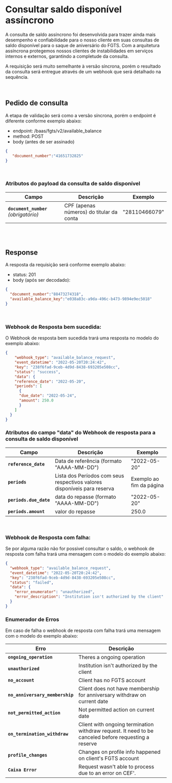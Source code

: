 # Consultar saldo disponível assíncrono

A consulta de saldo assíncrono foi desenvolvida para trazer ainda mais desempenho e confiabilidade para o nosso cliente em suas consultas de saldo disponível para o saque de aniversário do FGTS. Com a arquitetura assíncrona protegemos nossos clientes de instabilidades em serviços internos e externos, garantindo a completude da consulta.

A requisição será muito semelhante à versão síncrona, porém o resultado da consulta será entregue através de um webhook que será detalhado na sequência.

<br> 

## Pedido de consulta

A etapa de validação será como a versão síncrona, porém o endpoint é diferente conforme exemplo abaixo:

- endpoint: /baas/fgts/v2/available_balance
- method: POST
- body (antes de ser assinado)

```json
{
   "document_number":"41651732825"
}
```

<br>

### Atributos do payload da consulta de saldo disponível


| Campo                                 | Descrição                                | Exemplo |
|---------------------------------------|------------------------------------------|---------|
| **`document_number`** _(obrigatório)_ | CPF (apenas números) do titular da conta | "28110466079"   |

<br>
<br>

## Response


A resposta da requisição será conforme exemplo abaixo:

- status: 201
- body (após ser decodado): 

```json
{
  "document_number":"88473274318",
  "available_balance_key":"e038a83c-a9da-496c-b473-9894e9ec5018"
}
```

<br>


### Webhook de Resposta bem sucedida:

O Webhook de resposta bem sucedida trará uma resposta no modelo do exemplo abaixo:

```json
{
    "webhook_type": "available_balance_request",
    "event_datetime": "2022-05-20T20:24:42",
    "key": "238f6fad-9ceb-4d9d-8438-693205e508cc",
    "status": "success",
    "data": {
    "reference_date": "2022-05-20",
    "periods": [
      {
      "due_date": "2022-05-24",
      "amount": 250.0
      }
    ]
  }
}
```

### Atributos do campo "data" do Webhook de resposta para a consulta de saldo disponível

| Campo                            | Descrição                                          | Exemplo                             |
|----------------------------------|----------------------------------------------------|-------------------------------------|
| **`reference_date`**             | Data de referência (formato "AAAA-MM-DD")          | "2022-05-20"                        |
| **`periods`**                    | Lista dos Períodos com seus respectivos valores disponíveis para reserva|  Exemplo ao fim da página                                   |
| **`periods.due_date`**           | data do repasse (formato "AAAA-MM-DD")             | "2022-05-20"                        |
| **`periods.amount`**             | valor do repasse                                   | 250.0                               |

<br>

### Webhook de Resposta com falha:

Se por alguma razão não for possivel consultar o saldo, o webhook de resposta com falha trará uma mensagem com o modelo do exemplo abaixo:

```json
{
  "webhook_type": "available_balance_request",
  "event_datetime": "2022-05-20T20:24:42",
  "key": "238f6fad-9ceb-4d9d-8438-693205e508cc",
  "status": "failed",
  "data": {
    "error_enumerator": "unauthorized",
    "error_description": "Institution isn't authorized by the client"
  }
}
```

### Enumerador de Erros
Em caso de falha o webhook de resposta com falha trará uma mensagem com o modelo do exemplo abaixo:

| Erro                                    | Descrição                                    |
|-----------------------------------------|----------------------------------------------|
| **`ongoing_operation`**                 | Theres a ongoing operation   |
| **`unauthorized`**                      | Institution isn't authorized by the client |
| **`no_account`**                        | Client has no FGTS account |
| **`no_anniversary_membership`**         | Client does not have membership for anniversary withdraw on current date |
| **`not_permitted_action`**              | Not permitted action on current date |
| **`on_termination_withdraw`**           | Client with ongoing termination withdraw request. It need to be canceled before requesting a reserve |
| **`profile_changes`**                   | Changes on profile info happened on client's FGTS account |
| **`Caixa Error`**                       | Request wasn't able to process due to an error on CEF'. |